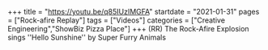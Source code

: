 +++
title = "https://youtu.be/q85IUzIMGFA"
startdate = "2021-01-31"
pages = ["Rock-afire Replay"]
tags = ["Videos"]
categories = ["Creative Engineering","ShowBiz Pizza Place"]
+++
(RR) The Rock-Afire Explosion sings ''Hello Sunshine'' by Super Furry Animals
